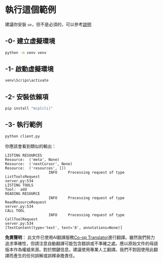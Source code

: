 <!--
CO_OP_TRANSLATOR_METADATA:
{
  "original_hash": "0ab9613fc9595f493847f91275859a18",
  "translation_date": "2025-05-17T10:00:01+00:00",
  "source_file": "03-GettingStarted/02-client/solution/python/README.md",
  "language_code": "hk"
}
-->
# 執行這個範例

建議你安裝 `uv`，但不是必須的，可以參考[說明](https://docs.astral.sh/uv/#highlights)

## -0- 建立虛擬環境

```bash
python -m venv venv
```

## -1- 啟動虛擬環境

```bash
venv\Scrips\activate
```

## -2- 安裝依賴項

```bash
pip install "mcp[cli]"
```

## -3- 執行範例

```bash
python client.py
```

你應該會看到類似的輸出：

```text
LISTING RESOURCES
Resource:  ('meta', None)
Resource:  ('nextCursor', None)
Resource:  ('resources', [])
                    INFO     Processing request of type ListToolsRequest                                                                               server.py:534
LISTING TOOLS
Tool:  add
READING RESOURCE
                    INFO     Processing request of type ReadResourceRequest                                                                            server.py:534
CALL TOOL
                    INFO     Processing request of type CallToolRequest                                                                                server.py:534
[TextContent(type='text', text='8', annotations=None)]
```

**免責聲明**：
此文件已使用AI翻譯服務[Co-op Translator](https://github.com/Azure/co-op-translator)進行翻譯。雖然我們努力追求準確性，但請注意自動翻譯可能包含錯誤或不準確之處。應以原始文件的母語版本作為權威來源。對於關鍵信息，建議使用專業人工翻譯。我們不對因使用此翻譯而產生的任何誤解或誤釋承擔責任。